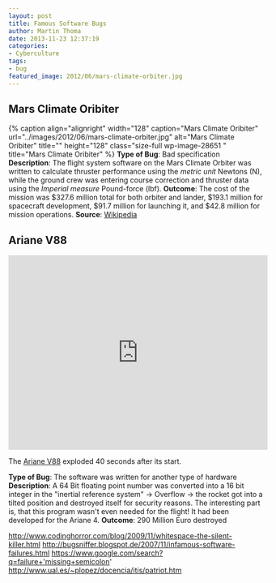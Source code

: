 ```yaml
---
layout: post
title: Famous Software Bugs
author: Martin Thoma
date: 2013-11-23 12:37:19
categories: 
- Cyberculture
tags:
- bug
featured_image: 2012/06/mars-climate-orbiter.jpg
---
```

<h2>Mars Climate Oribiter</h2>
{% caption align="alignright" width="128" caption="Mars Climate Oribiter" url="../images/2012/06/mars-climate-orbiter.jpg" alt="Mars Climate Oribiter" title="" height="128" class="size-full wp-image-28651 " title="Mars Climate Oribiter" %}
<strong>Type of Bug</strong>: Bad specification
<strong>Description</strong>:  The flight system software on the Mars Climate Orbiter was written to calculate thruster performance using the <em>metric unit</em> Newtons (N), while the ground crew was entering course correction and thruster data using the <em>Imperial measure</em> Pound-force (lbf).
<strong>Outcome</strong>: The cost of the mission was $327.6 million total for both orbiter and lander, $193.1 million for spacecraft development, $91.7 million for launching it, and $42.8 million for mission operations.
<strong>Source</strong>: <a href="http://en.wikipedia.org/wiki/Mars_Climate_Orbiter">Wikipedia</a>

<h2>Ariane V88</h2>
<iframe width="512" height="384" src="http://www.youtube.com/embed/kYUrqdUyEpI" frameborder="0" allowfullscreen></iframe>

The <a href="http://de.wikipedia.org/wiki/Ariane_V88">Ariane V88</a> exploded 40 seconds after its start.

<strong>Type of Bug</strong>: The software was written for another type of hardware
<strong>Description</strong>: A 64 Bit floating point number was converted into a 16 bit integer in the "inertial reference system" → Overflow → the rocket got into a tilted position and destroyed itself for security reasons. The interesting part is, that this program wasn't even needed for the flight! It had been developed for the Ariane 4.
<strong>Outcome</strong>: 290 Million Euro destroyed



http://www.codinghorror.com/blog/2009/11/whitespace-the-silent-killer.html
http://bugsniffer.blogspot.de/2007/11/infamous-software-failures.html
https://www.google.com/search?q=failure+'missing+semicolon'
http://www.ual.es/~plopez/docencia/itis/patriot.htm
